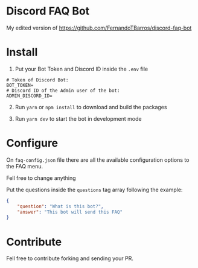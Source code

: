 # Discord FAQ Bot
My edited version of https://github.com/FernandoTBarros/discord-faq-bot

# Install
1. Put your Bot Token and Discord ID inside the ```.env``` file

```.env
# Token of Discord Bot:
BOT_TOKEN=
# Discord ID of the Admin user of the bot:
ADMIN_DISCORD_ID=
```

2. Run `yarn` or `npm install` to download and build the packages

3. Run `yarn dev` to start the bot in development mode

# Configure
On `faq-config.json` file there are all the available configuration options to the FAQ menu. 

Fell free to change anything

Put the questions inside the `questions` tag array following the example:
```JSON
{
	"question": "What is this bot?",
	"answer": "This bot will send this FAQ"
}
```

# Contribute
Fell free to contribute forking and sending your PR.
